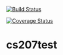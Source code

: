 [![Build Status](https://travis-ci.org/rorymaizels/cs207test.svg?branch=master)](https://travis-ci.org/rorymaizels/cs207test.svg?branch=master)

[![Coverage Status](https://coveralls.io/repos/github/rorymaizels/cs207test/badge.svg?branch=master)](https://coveralls.io/github/rorymaizels/cs207test?branch=master)

# cs207test
